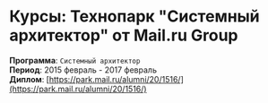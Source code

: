 # Курсы: Технопарк "Системный архитектор" от Mail.ru Group 

**Программа**: `Системный архитектор`  
**Период**: 2015 февраль - 2017 февраль  
**Диплом**: [https://park.mail.ru/alumni/20/1516/](https://park.mail.ru/alumni/20/1516/)
